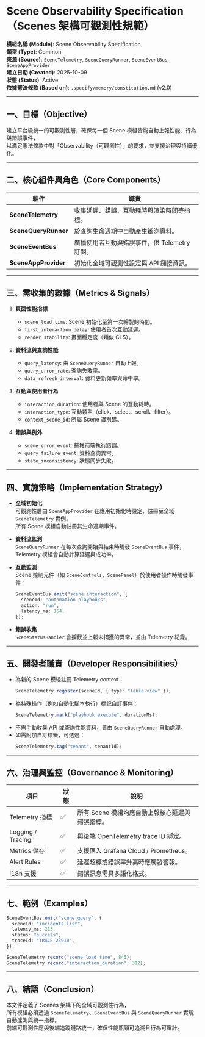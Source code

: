 # Scene Observability Specification（Scenes 架構可觀測性規範）

**模組名稱 (Module)**: Scene Observability Specification  
**類型 (Type)**: Common  
**來源 (Source)**: `SceneTelemetry`, `SceneQueryRunner`, `SceneEventBus`, `SceneAppProvider`  
**建立日期 (Created)**: 2025-10-09  
**狀態 (Status)**: Active  
**依據憲法條款 (Based on)**: `.specify/memory/constitution.md` (v2.0)

---

## 一、目標（Objective）

建立平台級統一的可觀測性層，確保每一個 Scene 模組皆能自動上報性能、行為與錯誤事件，  
以滿足憲法條款中對「Observability（可觀測性）」的要求，並支援治理與持續優化。

---

## 二、核心組件與角色（Core Components）

| 組件 | 職責 |
|------|------|
| **SceneTelemetry** | 收集延遲、錯誤、互動耗時與渲染時間等指標。 |
| **SceneQueryRunner** | 於查詢生命週期中自動產生遙測資料。 |
| **SceneEventBus** | 廣播使用者互動與錯誤事件，供 Telemetry 訂閱。 |
| **SceneAppProvider** | 初始化全域可觀測性設定與 API 鏈接資訊。 |

---

## 三、需收集的數據（Metrics & Signals）

1. **頁面性能指標**
   - `scene_load_time`: Scene 初始化至第一次繪製的時間。
   - `first_interaction_delay`: 使用者首次互動延遲。
   - `render_stability`: 畫面穩定度（類似 CLS）。

2. **資料流與查詢性能**
   - `query_latency`: 由 `SceneQueryRunner` 自動上報。
   - `query_error_rate`: 查詢失敗率。
   - `data_refresh_interval`: 資料更新頻率與命中率。

3. **互動與使用者行為**
   - `interaction_duration`: 使用者與 Scene 的互動耗時。
   - `interaction_type`: 互動類型（click、select、scroll、filter）。
   - `context_scene_id`: 所屬 Scene 識別碼。

4. **錯誤與例外**
   - `scene_error_event`: 捕獲前端執行錯誤。
   - `query_failure_event`: 資料查詢異常。
   - `state_inconsistency`: 狀態同步失敗。

---

## 四、實施策略（Implementation Strategy）

- **全域初始化**  
  可觀測性層由 `SceneAppProvider` 在應用初始化時設定，註冊至全域 `SceneTelemetry` 實例。  
  所有 Scene 模組自動註冊其生命週期事件。

- **資料流監測**  
  `SceneQueryRunner` 在每次查詢開始與結束時觸發 `SceneEventBus` 事件，  
  Telemetry 模組會自動計算延遲與成功率。

- **互動監測**  
  Scene 控制元件（如 `SceneControls`、`ScenePanel`）於使用者操作時觸發事件：  
  ```ts
  SceneEventBus.emit("scene:interaction", {
    sceneId: "automation-playbooks",
    action: "run",
    latency_ms: 154,
  });
  ```

- **錯誤收集**  
  `SceneStatusHandler` 會攔截並上報未捕獲的異常，並由 Telemetry 紀錄。

---

## 五、開發者職責（Developer Responsibilities）

- 為新的 Scene 模組註冊 Telemetry context：  
  ```ts
  SceneTelemetry.register(sceneId, { type: "table-view" });
  ```
- 為特殊操作（例如自動化腳本執行）標記自訂事件：  
  ```ts
  SceneTelemetry.mark("playbook:execute", durationMs);
  ```
- 不需手動收集 API 或查詢性能資料，皆由 `SceneQueryRunner` 自動處理。
- 如需附加自訂標籤，可透過：
  ```ts
  SceneTelemetry.tag("tenant", tenantId);
  ```

---

## 六、治理與監控（Governance & Monitoring）

| 項目 | 狀態 | 說明 |
|------|------|------|
| Telemetry 指標 | ✅ | 所有 Scene 模組均應自動上報核心延遲與錯誤指標。 |
| Logging / Tracing | ✅ | 與後端 OpenTelemetry trace ID 綁定。 |
| Metrics 儲存 | ✅ | 支援匯入 Grafana Cloud / Prometheus。 |
| Alert Rules | ✅ | 延遲超標或錯誤率升高時應觸發警報。 |
| i18n 支援 | ✅ | 錯誤訊息需具多語化格式。 |

---

## 七、範例（Examples）

```ts
SceneEventBus.emit("scene:query", {
  sceneId: "incidents-list",
  latency_ms: 213,
  status: "success",
  traceId: "TRACE-23910",
});
```

```ts
SceneTelemetry.record("scene_load_time", 845);
SceneTelemetry.record("interaction_duration", 312);
```

---

## 八、結語（Conclusion）

本文件定義了 Scenes 架構下的全域可觀測性行為，  
所有模組必須透過 `SceneTelemetry`、`SceneEventBus` 與 `SceneQueryRunner` 實現自動遙測與統一指標。  
前端可觀測性應與後端追蹤鏈路統一，確保性能瓶頸可追溯且行為可審計。